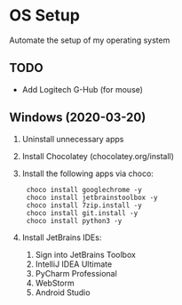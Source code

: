 # OS Setup
Automate the setup of my operating system


## TODO
- Add Logitech G-Hub (for mouse)


## Windows (2020-03-20)
1. Uninstall unnecessary apps
1. Install Chocolatey (chocolatey.org/install)
1. Install the following apps via choco:

        choco install googlechrome -y
        choco install jetbrainstoolbox -y
        choco install 7zip.install -y
        choco install git.install -y
        choco install python3 -y
        
1. Install JetBrains IDEs:
    1. Sign into JetBrains Toolbox
    1. IntelliJ IDEA Ultimate
    1. PyCharm Professional
    1. WebStorm
    1. Android Studio
